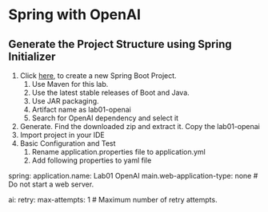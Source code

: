 # Spring with OpenAI
## Generate the Project Structure using Spring Initializer
1. Click [here](https://start.spring.io), to create a new Spring Boot Project.
    1. Use Maven for this lab.
    1. Use the latest stable releases of Boot and Java.
    1. Use JAR packaging.
    1. Artifact name as lab01-openai
    1. Search for OpenAI dependency and select it
1. Generate. Find the downloaded zip and extract it. Copy the lab01-openai
1. Import project in your IDE
1. Basic Configuration and Test
    1. Rename application.properties file to application.yml
    1. Add following properties to yaml file

spring:
  application.name: Lab01 OpenAI
  main.web-application-type: none     # Do not start a web server.

  ai:
    retry:
      max-attempts: 1           # Maximum number of retry attempts.
